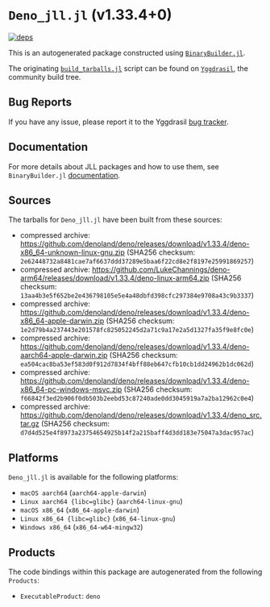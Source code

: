 # `Deno_jll.jl` (v1.33.4+0)

[![deps](https://juliahub.com/docs/Deno_jll/deps.svg)](https://juliahub.com/ui/Packages/Deno_jll/sQoYf?page=2)

This is an autogenerated package constructed using [`BinaryBuilder.jl`](https://github.com/JuliaPackaging/BinaryBuilder.jl).

The originating [`build_tarballs.jl`](https://github.com/JuliaPackaging/Yggdrasil/blob/17cdb311626242ea85f464dc4624970dafee8a6a/D/Deno/build_tarballs.jl) script can be found on [`Yggdrasil`](https://github.com/JuliaPackaging/Yggdrasil/), the community build tree.

## Bug Reports

If you have any issue, please report it to the Yggdrasil [bug tracker](https://github.com/JuliaPackaging/Yggdrasil/issues).

## Documentation

For more details about JLL packages and how to use them, see `BinaryBuilder.jl` [documentation](https://docs.binarybuilder.org/stable/jll/).

## Sources

The tarballs for `Deno_jll.jl` have been built from these sources:

* compressed archive: https://github.com/denoland/deno/releases/download/v1.33.4/deno-x86_64-unknown-linux-gnu.zip (SHA256 checksum: `2e62448732a8481cae7af6637ddd37289e5baa6f22cd8e2f8197e25991869257`)
* compressed archive: https://github.com/LukeChannings/deno-arm64/releases/download/v1.33.4/deno-linux-arm64.zip (SHA256 checksum: `13aa4b3e5f652be2e436798105e5e4a48dbfd398cfc297384e9708a43c9b3337`)
* compressed archive: https://github.com/denoland/deno/releases/download/v1.33.4/deno-x86_64-apple-darwin.zip (SHA256 checksum: `1e2d79b4a237443e201578fc825052245d2a71c9a17e2a5d1327fa35f9e8fc0e`)
* compressed archive: https://github.com/denoland/deno/releases/download/v1.33.4/deno-aarch64-apple-darwin.zip (SHA256 checksum: `ea504cac8ba53ef583d0f912d7834f4bff88eb647cfb10cb1dd24962b1dc062d`)
* compressed archive: https://github.com/denoland/deno/releases/download/v1.33.4/deno-x86_64-pc-windows-msvc.zip (SHA256 checksum: `f66842f3ed2b906f0db503b2eebd53c87240ade0dd3045919a7a2ba12962c0e4`)
* compressed archive: https://github.com/denoland/deno/releases/download/v1.33.4/deno_src.tar.gz (SHA256 checksum: `d7d4d525e4f8973a23754654925b14f2a215baff4d3dd183e75047a3dac957ac`)

## Platforms

`Deno_jll.jl` is available for the following platforms:

* `macOS aarch64` (`aarch64-apple-darwin`)
* `Linux aarch64 {libc=glibc}` (`aarch64-linux-gnu`)
* `macOS x86_64` (`x86_64-apple-darwin`)
* `Linux x86_64 {libc=glibc}` (`x86_64-linux-gnu`)
* `Windows x86_64` (`x86_64-w64-mingw32`)

## Products

The code bindings within this package are autogenerated from the following `Products`:

* `ExecutableProduct`: `deno`
